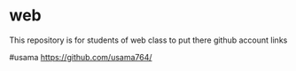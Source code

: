 # web
This repository is for students of web class to put there github account links

#usama
https://github.com/usama764/
